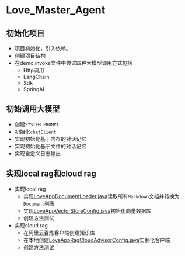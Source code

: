 # Love_Master_Agent
## 初始化项目
- 项目初始化，引入依赖。
- 创建项目结构
- 在demo.invoke文件中尝试四种大模型调用方式包括
    - Http调用
    - LangChain
    - Sdk
    - SpringAI
## 初始调用大模型
- 创建`SYSTEM_PROMPT`
- 初始化`chatClient`
- 实现初始化基于内存的对话记忆
- 实现初始化基于文件的对话记忆
- 实现自定义日志输出
## 实现local rag和cloud rag
- 实现local rag
  - 实现[LoveAppDocumentLoader.java](src/main/java/com/xiaoli/lovemasteragent/rag/LoveAppDocumentLoader.java)读取所有`Markdown`文档并转换为`Document`列表
  - 实现[LoveAppVectorStoreConfig.java](src/main/java/com/xiaoli/lovemasteragent/rag/LoveAppVectorStoreConfig.java)初始化向量数据库
  - 创建方法测试
- 实现cloud rag
  - 在阿里云百炼客户端创建知识库
  - 在本地创建[LoveAppRagCloudAdvisorConfig.java](src/main/java/com/xiaoli/lovemasteragent/rag/LoveAppRagCloudAdvisorConfig.java)实例化客户端
  - 创建方法测试